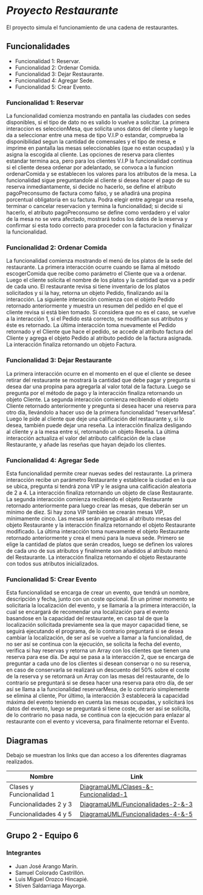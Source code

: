 # _Proyecto Restaurante_

El proyecto simula el funcionamiento de una cadena de restaurantes.

## Funcionalidades

- Funcionalidad 1: Reservar.
- Funcionalidad 2: Ordenar Comida.
- Funcionalidad 3: Dejar Restaurante.
- Funcionalidad 4: Agregar Sede.
- Funcionalidad 5: Crear Evento.

### Funcionalidad 1: Reservar

La funcionalidad comienza mostrando en pantalla las ciudades con sedes disponibles, si el tipo de dato no es valido lo vuelve  a solicitar. La primera interaccion es seleccionMesa, que solicita unos datos del cliente y luego le da a seleccionar entre una mesa de tipo V.I.P o estandar, comprueba la disponibilidad segun la cantidad de comensales y el tipo de mesa, e imprime en pantalla las mesas seleccionables (que no estan ocupadas) y la asigna la escogida al cliente. Las opciones de reserva para clientes estandar termina aca, pero para los clientes V.I.P la funcionalidad continua si el cliente desea ordenar por adelantado, se convoca a la funcion ordenarComida y se establecen los valores para los atributos de la mesa. La funcionalidad sigue preguntandole al cliente si desea hacer el pago de su reserva inmediantamente, si decide no hacerlo, se define el atributo pagoPreconsumo de factura como falso, y se añadirá una propina porcentual obligatoria en su factura. Podra elegir entre agregar una reseña, terminar o cancelar reservacion y termina la funcionalidad; si decide si hacerlo, el atributo pagoPreconsumo se define como verdadero y el valor de la mesa no se vera afectado, mostrará todos los datos de la reserva y confirmar si esta todo correcto para proceder con la facturacion y finalizar la funcionalidad.

### Funcionalidad 2: Ordenar Comida

La funcionalidad comienza mostrando el menú de los platos de la sede del restaurante. La primera interacción ocurre cuando se llama al método escogerComida que recibe como parámetro el Cliente que va a ordenar. Luego el cliente solicita el nombre de los platos y la cantidad que va a pedir de cada uno. El restaurante revisa si tiene inventario de los platos solicitados y si la hay, retorna un objeto Pedido, finalizando así la interacción. La siguiente interacción comienza con el objeto Pedido retornado anteriormente y muestra un resumen del pedido en el que el cliente revisa si está bien tomado. Si considera que no es el caso, se vuelve a la interacción 1, si el Pedido está correcto, se modifican sus atributos y éste es retornado. La última interacción toma nuevamente el Pedido retornado y el Cliente que hace el pedido, se accede al atributo factura del Cliente y agrega el objeto Pedido al atributo pedido de la factura asignada. La interacción finaliza retornando un objeto Factura. 

### Funcionalidad 3: Dejar Restaurante

La primera interacción ocurre en el momento en el que el cliente se desee retirar del restaurante se mostrará la cantidad que debe pagar y pregunta si desea dar una propina para agregarla al valor total de la factura. Luego se pregunta por el método de pago y la interacción finaliza retornando un objeto Cliente. La segunda interacción comienza recibiendo el objeto Cliente retornado anteriormente y pregunta si desea hacer una reserva para otro día, llevándolo a hacer uso de la primera funcionalidad “reservarMesa”. Luego le pide al cliente que deje una calificación del restaurante y, si lo desea, también puede dejar una reseña. La interacción finaliza desligando al cliente y a la mesa entre sí, retornando un objeto Reseña. La última interacción actualiza el valor del atributo calificación de la clase Restaurante, y añade las reseñas que hayan dejado los clientes. 

### Funcionalidad 4: Agregar Sede

Esta funcionalidad permite crear nuevas sedes del restaurante. La primera interacción recibe un parámetro Restaurante y establece la ciudad en la que se ubica, pregunta si tendrá zona VIP y le asigna una calificación aleatoria de 2 a 4. La interacción finaliza retornando un objeto de clase Restaurante. La segunda interacción comienza recibiendo el objeto Restaurante retornado anteriormente para luego crear las mesas, que deberán ser un mínimo de diez. Si hay zona VIP también se crearán mesas VIP, mínimamente cinco. Las mesas serán agregadas al atributo mesas del objeto Restaurante y la interacción finaliza retornando el objeto Restaurante modificado. La última interacción toma nuevamente el objeto Restaurante retornado anteriormente y crea el menú para la nueva sede. Primero se elige la cantidad de platos que serán creados, luego se definen los valores de cada uno de sus atributos y finalmente son añadidos al atributo menú del Restaurante. La interacción finaliza retornando el objeto Restaurante con todos sus atributos inicializados.

### Funcionalidad 5: Crear Evento

Esta funcionalidad se encarga de crear un evento, que tendrá un nombre, descripción y fecha, junto con un coste opcional. En un primer momento se solicitaría la localización del evento, y se llamaría a la primera interacción, la cual se encargará de recomendar una localización para el evento basandose en la capacidad del restaurante, en caso tal de que la localización solicitada previamente sea la que mayor capacidad tiene, se seguirá ejecutando el programa, de lo contrario preguntará si se desea cambiar la localización, de ser así se vuelve a llamar a la funcionalidad, de no ser así se continua con la ejecución, se solicita la fecha del evento, verifica si hay reservas y retorna un Array con los clientes que tienen una reserva para ese día. De aquí se pasa a la interacción 2, que se encarga de preguntar a cada uno de los clientes si desean conservar o no su reserva, en caso de conservarla se realizará un descuento del 50% sobre el coste de la reserva y se retornará un Array con las mesas del restaurante, de lo contrario se preguntará si se desea hacer una reserva para otro día, de ser así se llama a la funcionalidad reservarMesa, de lo contrario simplemente se elimina al cliente, Por último, la interacción 3 establecerá la capacidad máxima del evento teniendo en cuenta las mesas ocupadas, y solicitará los datos del evento, luego se preguntará si tiene coste, de ser así se solicita, de lo contrario no pasa nada, se continua con la ejecución para enlazar al restaurante con el evento y viceversa, para finalmente retornar el Evento.

## Diagramas

Debajo se muestran los links que dan acceso a los diferentes diagramas realizados.

| Nombre | Link |
| ------ | ------ |
| Clases y Funcionalidad 1 | [DiagramaUML/Clases-&-Funcionalidad-1][C/1] |
| Funcionalidades 2 y 3 | [DiagramaUML/Funcionalidades-2-&-3][2/3] |
| Funcionalidades 4 y 5 | [DiagramaUML/Funcionalidades-4-&-5][4/5] |

## Grupo 2 - Equipo 6

### Integrantes

- Juan José Arango Marín.
- Samuel Colorado Castrillón.
- Luis Miguel Orozco Hincapié.
- Stiven Saldarriaga Mayorga.

[//]: # (Links de Referencia)

   [C/1]: <https://app.moqups.com/kNpRQwlexDAhDjLi7JJ5aJwmyvrv7bJa/view/page/a4e40d448>
   [2/3]: <https://app.moqups.com/ikQzNogpXinfvw53P0OgYX9Nj1FdOJ8C/view/page/ad64222d5>
   [4/5]: <https://app.moqups.com/u0C7OTlBKLEaXOlkkMftwS60mB081ipv/view/page/ad64222d5>